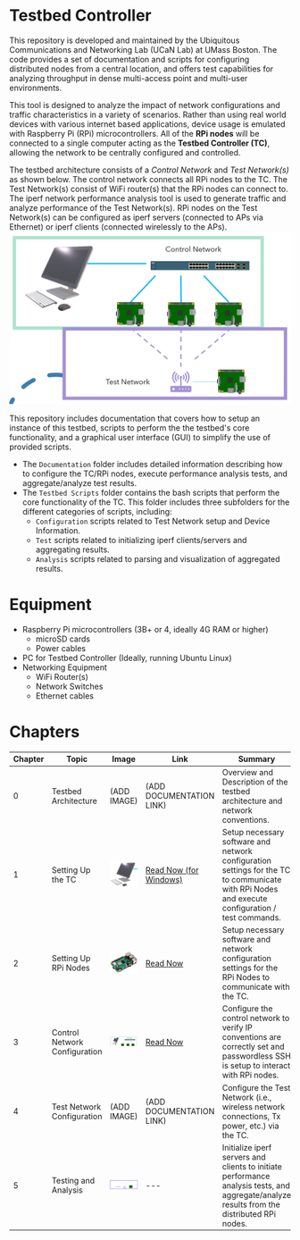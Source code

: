 # Testbed Controller
This repository is developed and maintained by the Ubiquitous Communications and Networking Lab (UCaN Lab) at UMass Boston. The code provides a set of documentation and scripts for configuring distributed nodes from a central location, and offers test capabilities for analyzing throughput in dense multi-access point and multi-user environments.

This tool is designed to analyze the impact of network configurations and traffic characteristics in a variety of scenarios. Rather than using real world devices with various internet based applications, device usage is emulated with Raspberry Pi (RPi) microcontrollers. All of the **RPi nodes** will be connected to a single computer acting as the **Testbed Controller (TC)**, allowing the network to be centrally configured and controlled.

The testbed architecture consists of a _Control Network_ and _Test Network(s)_ as shown below. The control network connects all RPi nodes to the TC. The Test Network(s) consist of WiFi router(s) that the RPi nodes can connect to. The iperf network performance analysis tool is used to generate traffic and analyze performance of the Test Network(s). RPi nodes on the Test Network(s) can be configured as iperf servers (connected to APs via Ethernet) or iperf clients (connected wirelessly to the APs).
![GitHub Logo](Documentation/Images/tethered_architecture.png) 



This repository includes documentation that covers how to setup an instance of this testbed, scripts to perform the the testbed's core functionality, and a graphical user interface (GUI) to simplify the use of provided scripts. 
* The `Documentation` folder includes detailed information describing how to configure the TC/RPi nodes, execute performance analysis tests, and aggregate/analyze test results.   
* The `Testbed Scripts` folder contains the bash scripts that perform the core functionality of the TC. This folder includes three subfolders for the different categories of scripts, including:
  - `Configuration` scripts related to Test Network setup and Device Information.
  - `Test` scripts related to initializing iperf clients/servers and aggregating results.
  - `Analysis` scripts related to parsing and visualization of aggregated results.

# Equipment  
* Raspberry Pi microcontrollers (3B+ or 4, ideally 4G RAM or higher)
  - microSD cards  
  - Power cables
* PC for Testbed Controller (Ideally, running Ubuntu Linux) 
* Networking Equipment
  - WiFi Router(s) 
  - Network Switches 
  - Ethernet cables

# Chapters
| Chapter | Topic | Image | Link | Summary 
| --- | --- | --- | --- | --- |
| 0 | Testbed Architecture | (ADD IMAGE) | (ADD DOCUMENTATION LINK) | Overview and Description of the testbed architecture and network conventions. 
| 1 | Setting Up the TC | <img src="/Documentation/Images/TB_controller.png" /> |  [Read Now (for Windows)](https://github.com/UCaNLabUMB/Testbed_Controller/blob/main/Documentation/Testbed_Controller_Windows_Setup.md) | Setup necessary software and network configuration settings for the TC to communicate with RPi Nodes and execute configuration / test commands.
| 2 | Setting Up RPi Nodes | <img src="/Documentation/Images/raspberry_pi.jpg" /> | [Read Now](https://github.com/UCaNLabUMB/Testbed_Controller/blob/main/Documentation/Raspberry_Pi_Setup.md) | Setup necessary software and network configuration settings for the RPi Nodes to communicate with the TC. 
| 3 | Control Network Configuration  | <img src="/Documentation/Images/control_network.png" /> | [Read Now](https://github.com/UCaNLabUMB/Testbed_Controller/blob/main/Documentation/Testbed_Controller.md) | Configure the control network to verify IP conventions are correctly set and passwordless SSH is setup to interact with RPi nodes.
| 4 | Test Network Configuration  | (ADD IMAGE) | (ADD DOCUMENTATION LINK) | Configure the Test Network (i.e., wireless network connections, Tx power, etc.) via the TC.
| 5 | Testing and Analysis  | <img src="/Documentation/Images/test_network.png" /> | --- | Initialize iperf servers and clients to initiate performance analysis tests, and aggregate/analyze results from the distributed RPi nodes.
